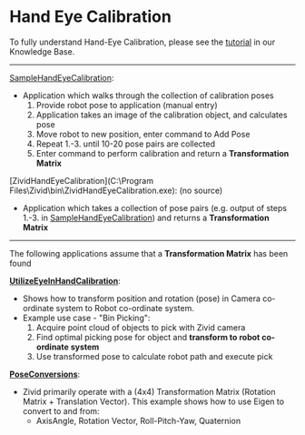 # Hand Eye Calibration

To fully understand Hand-Eye Calibration, please see the [tutorial](https://zivid.atlassian.net/wiki/spaces/ZividKB/pages/72450049) in our Knowledge Base.

-----------------

[SampleHandEyeCalibration]([SampleHandEyeCalibration-url]):

* Application which walks through the collection of calibration poses
   1. Provide robot pose to application (manual entry)
   2. Application takes an image of the calibration object, and calculates pose
   3. Move robot to new position, enter command to Add Pose
   4. Repeat 1.-3. until 10-20 pose pairs are collected
   5. Enter command to perform calibration and return a **Transformation Matrix**

[ZividHandEyeCalibration](C:\Program Files\Zivid\bin\ZividHandEyeCalibration.exe): (no source)

* Application which takes a collection of pose pairs (e.g. output of steps 1.-3. in [SampleHandEyeCalibration]([SampleHandEyeCalibration-url])) and returns a **Transformation Matrix**

-----------------
The following applications assume that a **Transformation Matrix** has been found

[**UtilizeEyeInHandCalibration**]([UtilizeEyeInHandCalibration-url]):

* Shows how to transform position and rotation (pose) in Camera co-ordinate system to Robot co-ordinate system.
* Example use case - "Bin Picking":
   1. Acquire point cloud of objects to pick with Zivid camera
   2. Find optimal picking pose for object and **transform to robot co-ordinate system**
   3. Use transformed pose to calculate robot path and execute pick

[**PoseConversions**]([PoseConversions-url]):

* Zivid primarily operate with a (4x4) Transformation Matrix (Rotation Matrix + Translation Vector). This example shows how to use Eigen to convert to and from:
  * AxisAngle, Rotation Vector, Roll-Pitch-Yaw, Quaternion

[SampleHandEyeCalibration-url]: https://www.zivid.com/hubfs/softwarefiles/releases/1.6.0+7a245bbe-26/doc/cpp/zivid_sample_code.html#autotoc_md10
[UtilizeEyeInHandCalibration-url]: https://github.com/zivid/zivid-cpp-samples/blob/master/Applications/Advanced/HandEyeCalibration/UtilizeEyeInHandCalibration/UtilizeEyeInHandCalibration.cpp
[PoseConversions-url]: https://github.com/zivid/zivid-cpp-samples/blob/master/Applications/Advanced/HandEyeCalibration/PoseConversions/PoseConversions.cpp